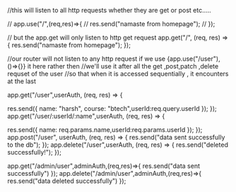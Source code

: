 //this will listen to all http requests whether they are get or post etc.....

// app.use("/",(req,res)=>{
//     res.send("namaste from homepage");
// });

// but the app.get will only listen to http get request
app.get("/", (req, res) => {
  res.send("namaste from homepage");
});

//our router will not listen to any http request if we use {app.use("/user"),()=>{}} it here rather then
//we'll use it after all the get ,post,patch ,delete requset of the user
//so that when it is accessed sequentially , it encounters at the last


app.get("/user",userAuth, (req, res) => {
    
  res.send({ name: "harsh", course: "btech",userId:req.query.userId });
});
app.get("/user/:userId/:name",userAuth, (req, res) => {
    
  res.send({ name: req.params.name,userId:req.params.userId });
});
app.post("/user", userAuth, (req, res) => {
  res.send("data sent successfully to the db");
});
app.delete("/user",userAuth, (req, res) => {
  res.send("deleted successfully!");
});



app.get("/admin/user",adminAuth,(req,res)=>{
  res.send("data sent successfully")
});
app.delete("/admin/user",adminAuth,(req,res)=>{
  res.send("data deleted successfully")
});